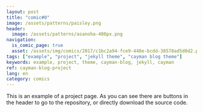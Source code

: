 ```yaml
---
layout: post
title: "comic#0"
image: /assets/patterns/paisley.png
header:
  image: /assets/patterns/asanoha-400px.png
navigation:
  is_comic_page: true
  asset: /assets/img/comics/2017/c1bc2a94-fce9-440e-bcdd-38578ad5d0d2.png
tags: ["example", "project", "jekyll theme", "cayman blog theme"]
keywords: example, project, theme, cayman-blog, jekyll, cayman 
ref: cayman-blog-project
lang: en
category: comics
---
```

This is an example of a project page. As you can see there are buttons in the header to go to the repository, or directly download the source code.
